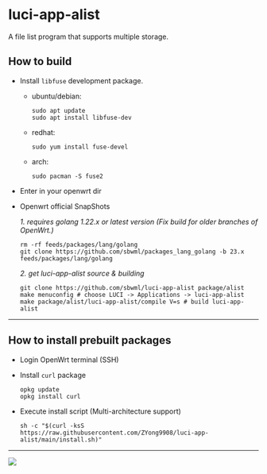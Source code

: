 # luci-app-alist

A file list program that supports multiple storage.

## How to build

- Install `libfuse` development package.

  - ubuntu/debian:
    ```shell
    sudo apt update
    sudo apt install libfuse-dev
    ```

  - redhat:
    ```shell
    sudo yum install fuse-devel
    ```

  - arch:
    ```shell
    sudo pacman -S fuse2
    ```

- Enter in your openwrt dir

- Openwrt official SnapShots

  *1. requires golang 1.22.x or latest version (Fix build for older branches of OpenWrt.)*
  ```shell
  rm -rf feeds/packages/lang/golang
  git clone https://github.com/sbwml/packages_lang_golang -b 23.x feeds/packages/lang/golang
  ```

  *2. get luci-app-alist source & building*
  ```shell
  git clone https://github.com/sbwml/luci-app-alist package/alist
  make menuconfig # choose LUCI -> Applications -> luci-app-alist
  make package/alist/luci-app-alist/compile V=s # build luci-app-alist
  ```

--------------

## How to install prebuilt packages

- Login OpenWrt terminal (SSH)

- Install `curl` package
  ```shell
  opkg update
  opkg install curl
  ```

- Execute install script (Multi-architecture support)
  ```shell
  sh -c "$(curl -ksS https://raw.githubusercontent.com/ZYong9908/luci-app-alist/main/install.sh)"
  ```

--------------

![](https://github.com/user-attachments/assets/cf0435ec-4aa4-4c12-bcab-18949e4ea840)
